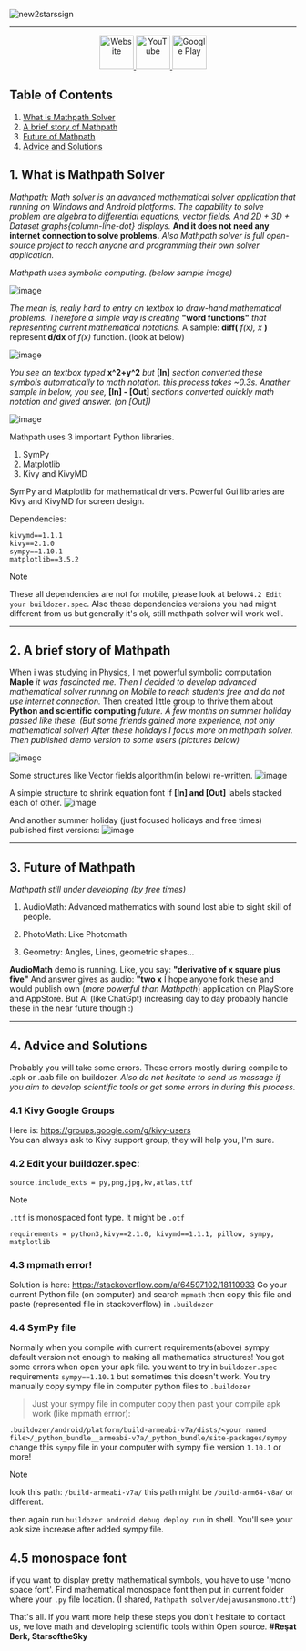 ![new2starssign](https://github.com/mathpathconsole/mathpath/assets/116816908/086ff437-e29c-49d9-8ee3-ac6d05150923)

---

<p align="center">
  <a href="https://mathpathconsole.github.io/" target="_blank">
    <img src="https://icons.iconarchive.com/icons/alecive/flatwoken/256/Apps-Libreoffice-Math-B-icon.png" alt="Website" width="60" height="60">
  </a>
  <a href="https://www.youtube.com/@mathpathsolver/shorts" target="_blank">
    <img src="https://cdn-icons-png.flaticon.com/512/1384/1384060.png" alt="YouTube" width="60" height="60">
  </a>
  <a href="https://play.google.com/store/apps/details?id=org.mathconsole_lite.mathconsole_lite&gl=TR" target="_blank">
    <img src="https://cdn-icons-png.flaticon.com/512/888/888857.png" alt="Google Play" width="60" height="60">
  </a>
</p>


## Table of Contents
1. [What is Mathpath Solver](#1-what-is-mathpath-solver)
2. [A brief story of Mathpath](#2-a-brief-story-of-mathpath)
3. [Future of Mathpath](#3-future-of-mathpath)
4. [Advice and Solutions](#4-advice-and-solutions)

## 1. What is Mathpath Solver

*Mathpath: Math solver is an advanced mathematical solver application that running on Windows and Android platforms. The capability to solve problem are algebra to differential equations, vector fields. And 2D + 3D + Dataset graphs{column-line-dot} displays.* **And it does not need any internet connection to solve problems.** *Also Mathpath solver is full open-source project to reach anyone and programming their own solver application.*

*Mathpath uses symbolic computing. (below sample image)*

![image](https://github.com/mathpathconsole/mathpath/assets/116816908/09b14406-cca3-4858-9abb-9afe8bf6be52)

*The mean is, really hard to entry on textbox to draw-hand mathematical problems. Therefore a simple way is creating* **"word functions"** *that representing current mathematical notations.* A sample: **diff(** *f(x), x* **)** represent **d/dx** of *f(x)* function. (look at below)

![image](https://github.com/user-attachments/assets/0caa779c-767c-4926-8229-08e4a01698f9)


*You see on textbox typed* **x^2+y^2** *but* **[In]** *section converted these symbols automatically to math notation. this process takes ~0.3s.* *Anather sample in below, you see,* **[In] - [Out]** *sections converted quickly math notation and gived answer. (on [Out])*

![image](https://github.com/user-attachments/assets/b3cda630-09fb-45d5-ac82-9e22a785aefa)

Mathpath uses 3 important Python libraries.
1. SymPy
2. Matplotlib
3. Kivy and KivyMD

SymPy and Matplotlib for mathematical drivers. Powerful Gui libraries are Kivy and KivyMD for screen design.

Dependencies:
```pip-requirements
kivymd==1.1.1
kivy==2.1.0
sympy==1.10.1
matplotlib==3.5.2
```
> [!NOTE]
> These all dependencies are not for mobile, please look at below`4.2 Edit your buildozer.spec`. Also these dependencies versions you had might different from us but generally it's ok, still mathpath solver will work well.

---

## 2. A brief story of Mathpath

When i was studying in Physics, I met powerful symbolic computation **Maple** *it was fascinated me. Then I decided to develop advanced mathematical solver running on Mobile to reach students free and do not use internet connection.* Then created little group to thrive them about **Python and scientific computing** *future. A few months on summer holiday passed like these. (But some friends gained more experience, not only mathematical solver)  After these holidays I focus more on mathpath solver. Then published demo version to some users (pictures below)*

![image](https://github.com/mathpathconsole/mathpath/assets/116816908/5becb137-2262-427e-8591-a58953c70aad)

Some structures like Vector fields algorithm(in below) re-written.
![image](https://github.com/mathpathconsole/mathpath/assets/116816908/08ff22be-6f5a-47d4-bac9-d5fb593366d3)

A simple structure to shrink equation font if **[In] and [Out]** labels stacked each of other.
![image](https://github.com/mathpathconsole/mathpath/assets/116816908/1a132ff0-96d9-42cc-b95e-641f90a761f1)

And another summer holiday (just focused holidays and free times) published first versions:
![image](https://github.com/mathpathconsole/mathpath/assets/116816908/8a876440-150b-4932-bf01-6c9b7678cbd1)

---

## 3. Future of Mathpath
*Mathpath still under developing (by free times)*
1. AudioMath: Advanced mathematics with sound lost able to sight skill of people.

2. PhotoMath: Like Photomath

3. Geometry: Angles, Lines, geometric shapes...

**AudioMath** demo is running. Like, you say: **"derivative of x square plus five"** And answer gives as audio: **"two x** I hope anyone fork these and would publish own (*more powerful than Mathpath*) application on PlayStore and AppStore. But AI (like ChatGpt) increasing day to day probably handle these in the near future though :) 

---

## 4. Advice and Solutions
Probably you will take some errors. These errors mostly during compile to .apk or .aab file on buildozer. *Also do not hesitate to send us message if you aim to develop scientific tools or get some errors in during this process.*

### 4.1 Kivy Google Groups
Here is: https://groups.google.com/g/kivy-users  
You can always ask to Kivy support group, they will help you, I'm sure. 

### 4.2 Edit your buildozer.spec:
```pip-requirements
source.include_exts = py,png,jpg,kv,atlas,ttf
```
> [!NOTE]
> `.ttf` is monospaced font type. It might be `.otf`

```pip-requirements 
requirements = python3,kivy==2.1.0, kivymd==1.1.1, pillow, sympy, matplotlib
```

### 4.3 mpmath error!
Solution is here: https://stackoverflow.com/a/64597102/18110933
Go your current Python file (on computer) and search `mpmath` then copy this file and paste (represented file in stackoverflow) in `.buildozer`

### 4.4 SymPy file
Normally when you compile with current requirements(above) sympy default version not enough to making all mathematics structures! You got some errors when open your apk file.
you want to try in `buildozer.spec` requirements `sympy==1.10.1` but sometimes this doesn't work. You try manually copy sympy file in computer python files to `.buildozer`

> Just your sympy file in computer copy then past your compile apk work (like mpmath errror):

```.buildozer/android/platform/build-armeabi-v7a/dists/<your named file>/_python_bundle__armeabi-v7a/_python_bundle/site-packages/sympy``` change this `sympy` file in your computer with sympy file version `1.10.1` or more!
> [!NOTE]
> look this path: `/build-armeabi-v7a/` this path might be `/build-arm64-v8a/` or different.

then again run `buildozer android debug deploy run` in shell. You'll see your apk size increase after added sympy file.

## 4.5 monospace font
if you want to display pretty mathematical symbols, you have to use 'mono space font'. Find mathematical monospace font then put in current folder where your `.py` file location. (I shared, `Mathpath solver/dejavusansmono.ttf`)

That's all. If you want more help these steps you don't hesitate to contact us, we love math and developing scientific tools within Open source.
**#Reşat Berk, StarsoftheSky**
